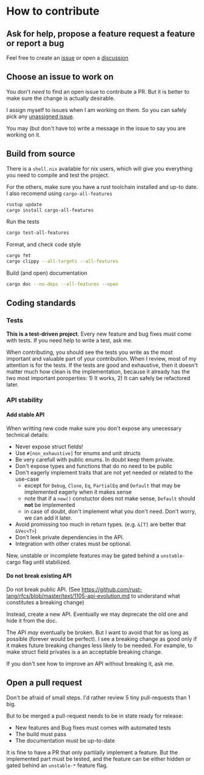 # How to contribute

## Ask for help, propose a feature request a feature or report a bug

Feel free to create an [issue](https://github.com/jcornaz/beancount-parser/issues) or open a [discussion](https://github.com/jcornaz/beancount-parser/discussions)


## Choose an issue to work on

You don't *need* to find an open issue to contribute a PR. But it is better to make sure the change is actually desirable.

I assign myself to issues when I am working on them. So you can safely pick any
[unassigned issue](https://github.com/jcornaz/beancount-parser/issues?utf8=%E2%9C%93&q=is%3Aissue+is%3Aopen+no%3Aassignee+).

You may (but don't have to) write a message in the issue to say you are working on it.

## Build from source

There is a `shell.nix` available for nix users, which will give you everything you need to compile and test the project.

For the others, make sure you have a rust toolchain installed and up-to date.
I also recomend using `cargo-all-features`
```sh
rustup update
cargo install cargo-all-features
```

Run the tests
```sh
cargo test-all-features
```

Format, and check code style
```sh
cargo fmt
cargo clippy --all-targets --all-features
```

Build (and open) documentation
```sh
cargo doc --no-deps --all-features --open
```

## Coding standards

### Tests

**This is a test-driven project**. Every new feature and bug fixes must come with tests.
If you need help to write a test, ask me.

When contributing, you should see the tests you write as the most important and valuable part of your contribution.
When I review, most of my attention is for the tests. If the tests are good and exhaustive, then it doesn't matter much how clean is the implementation, because it already has the two most important poroperties: 1) It works, 2) It can safely be refactored later.

### API stability

#### Add stable API

When writting new code make sure you don't expose any unecessary technical details:
* Never expose struct fields!
* Use `#[non_exhaustive]` for enums and unit structs
* Be very carefull with public enums. In doubt keep them private.
* Don't expose types and functions that do no need to be public
* Don't eagerly implement traits that are not yet needed or related to the use-case
  * except for `Debug`, `Clone`, `Eq`, `PartialEq` and `Default` that may be implemented eagerly when it makes sense
  * note that if a `new()` constuctor does not make sense, `Default` should **not** be implemented
  * in case of doubt, don't implement what you don't need. Don't worry, we can add it later.
* Avoid promissing too much in return types. (e.g. `&[T]` are better that `&Vec<T>`)
* Don't leek private dependencies in the API.
* Integration with other crates must be optional.

New, unstable or incomplete features may be gated behind a `unstable-` cargo flag until stabilized.

#### Do not break existing API

Do not break public API. (See https://github.com/rust-lang/rfcs/blob/master/text/1105-api-evolution.md to understand what constitutes a breaking change)

Instead, create a new API. Eventually we may deprecate the old one and hide it from the doc.

The API *may* eventually be broken. But I want to avoid that for as long as possible (forever would be perfect).
I see a breaking change as good only if it makes future breaking changes less likely to be needed. 
For example, to make struct field privates is a an acceptable breaking change.

If you don't see how to improve an API without breaking it, ask me.

## Open a pull request

Don't be afraid of small steps. I'd rather review 5 tiny pull-requests than 1 big.

But to be merged a pull-request needs to be in state ready for release:
* New features and Bug fixes must comes with automated tests
* The build must pass
* The documentation must be up-to-date

It is fine to have a PR that only partilally implement a feature.
But the implemented part must be tested, and the feature can be either hidden or gated behind an `unstable-*` feature flag.
